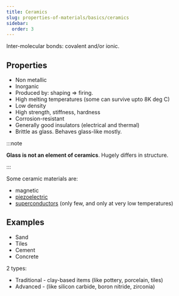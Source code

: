 ```yaml
---
title: Ceramics
slug: properties-of-materials/basics/ceramics
sidebar:
  order: 3
---
```


Inter-molecular bonds: covalent and/or ionic.

## Properties

- Non metallic
- Inorganic
- Produced by: shaping => firing.
- High melting temperatures (some can survive upto 8K deg C)
- Low density
- High strength, stiffness, hardness
- Corrosion-resistant
- Generally good insulators (electrical and thermal)
- Brittle as glass. Behaves glass-like mostly.

:::note

**Glass is not an element of ceramics**. Hugely differs in structure.

:::

Some ceramic materials are:

- magnetic
- [piezoelectric](/properties-of-materials/electrical-properties/piezoelectricity/)
- [superconductors](/properties-of-materials/electrical-properties/semiconductivity/)
  (only few, and only at very low temperatures)

## Examples

- Sand
- Tiles
- Cement
- Concrete

2 types:

- Traditional - clay-based items (like pottery, porcelain, tiles)
- Advanced - (like silicon carbide, boron nitride, zirconia)
